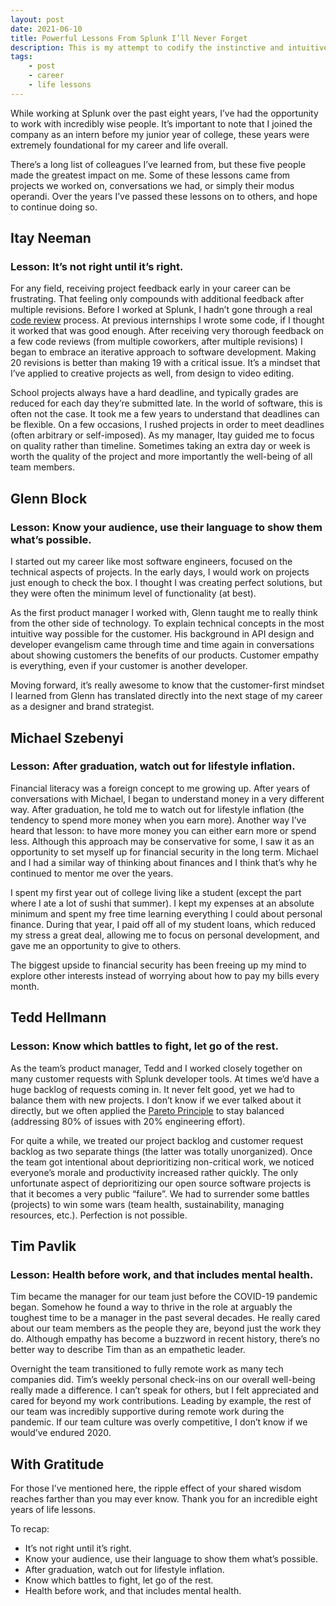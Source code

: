 ```yaml
---
layout: post
date: 2021-06-10
title: Powerful Lessons From Splunk I’ll Never Forget
description: This is my attempt to codify the instinctive and intuitive approach I take to code reviews.
tags:
    - post
    - career
    - life lessons
---
```


While working at Splunk over the past eight years, I’ve had the opportunity to work with incredibly wise people. It’s important to note that I joined the company as an intern before my junior year of college, these years were extremely foundational for my career and life overall.

There’s a long list of colleagues I’ve learned from, but these five people made the greatest impact on me. Some of these lessons came from projects we worked on, conversations we had, or simply their modus operandi. Over the years I’ve passed these lessons on to others, and hope to continue doing so.

## Itay Neeman

### Lesson: It’s not right until it’s right.

For any field, receiving project feedback early in your career can be frustrating. That feeling only compounds with additional feedback after multiple revisions. Before I worked at Splunk, I hadn’t gone through a real [code review](https://shakeelmohamed.com/posts/2021-04-15-my-approach-to-code-reviews/) process. At previous internships I wrote some code, if I thought it worked that was good enough. After receiving very thorough feedback on a few code reviews (from multiple coworkers, after multiple revisions) I began to embrace an iterative approach to software development. Making 20 revisions is better than making 19 with a critical issue. It’s a mindset that I’ve applied to creative projects as well, from design to video editing.

School projects always have a hard deadline, and typically grades are reduced for each day they’re submitted late. In the world of software, this is often not the case. It took me a few years to understand that deadlines can be flexible. On a few occasions, I rushed projects in order to meet deadlines (often arbitrary or self-imposed). As my manager, Itay guided me to focus on quality rather than timeline. Sometimes taking an extra day or week is worth the quality of the project and more importantly the well-being of all team members.

## Glenn Block

### Lesson: Know your audience, use their language to show them what’s possible.

I started out my career like most software engineers, focused on the technical aspects of projects. In the early days, I would work on projects just enough to check the box. I thought I was creating perfect solutions, but they were often the minimum level of functionality (at best). 

As the first product manager I worked with, Glenn taught me to really think from the other side of technology. To explain technical concepts in the most intuitive way possible for the customer. His background in API design and developer evangelism came through time and time again in conversations about showing customers the benefits of our products. Customer empathy is everything, even if your customer is another developer.

Moving forward, it’s really awesome to know that the customer-first mindset I learned from Glenn has translated directly into the next stage of my career as a designer and brand strategist.

## Michael Szebenyi

### Lesson: After graduation, watch out for lifestyle inflation.

Financial literacy was a foreign concept to me growing up. After years of conversations with Michael, I began to understand money in a very different way. After graduation, he told me to watch out for lifestyle inflation (the tendency to spend more money when you earn more). Another way I’ve heard that lesson: to have more money you can either earn more or spend less. Although this approach may be conservative for some, I saw it as an opportunity to set myself up for financial security in the long term. Michael and I had a similar way of thinking about finances and I think that’s why he continued to mentor me over the years.

I spent my first year out of college living like a student (except the part where I ate a lot of sushi that summer). I kept my expenses at an absolute minimum and spent my free time learning everything I could about personal finance. During that year, I paid off all of my student loans, which reduced my stress a great deal, allowing me to focus on personal development, and gave me an opportunity to give to others.

The biggest upside to financial security has been freeing up my mind to explore other interests instead of worrying about how to pay my bills every month.

## Tedd Hellmann

### Lesson: Know which battles to fight, let go of the rest. 

As the team’s product manager, Tedd and I worked closely together on many customer requests with Splunk developer tools. At times we’d have a huge backlog of requests coming in. It never felt good, yet we had to balance them with new projects. I don’t know if we ever talked about it directly, but we often applied the [Pareto Principle](https://en.wikipedia.org/wiki/Pareto_principle) to stay balanced (addressing 80% of issues with 20% engineering effort).

For quite a while, we treated our project backlog and customer request backlog as two separate things (the latter was totally unorganized). Once the team got intentional about deprioritizing non-critical work, we noticed everyone’s morale and productivity increased rather quickly. The only unfortunate aspect of deprioritizing our open source software projects is that it becomes a very public “failure”. We had to surrender some battles (projects) to win some wars (team health, sustainability, managing resources, etc.). Perfection is not possible.

## Tim Pavlik

### Lesson: Health before work, and that includes mental health.

Tim became the manager for our team just before the COVID-19 pandemic began. Somehow he found a way to thrive in the role at arguably the toughest time to be a manager in the past several decades. He really cared about our team members as the people they are, beyond just the work they do. Although empathy has become a buzzword in recent history, there’s no better way to describe Tim than as an empathetic leader. 

Overnight the team transitioned to fully remote work as many tech companies did. Tim’s weekly personal check-ins on our overall well-being really made a difference. I can’t speak for others, but I felt appreciated and cared for beyond my work contributions. Leading by example, the rest of our team was incredibly supportive during remote work during the pandemic. If our team culture was overly competitive, I don’t know if we would’ve endured 2020.

## With Gratitude

For those I’ve mentioned here, the ripple effect of your shared wisdom reaches farther than you may ever know. Thank you for an incredible eight years of life lessons.

To recap:
* It’s not right until it’s right.
* Know your audience, use their language to show them what’s possible.
* After graduation, watch out for lifestyle inflation.
* Know which battles to fight, let go of the rest. 
* Health before work, and that includes mental health.

